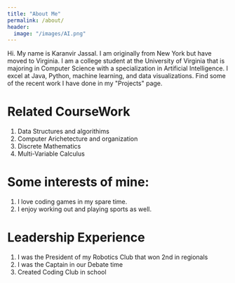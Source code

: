 ```yaml
---
title: "About Me"
permalink: /about/
header:
  image: "/images/AI.png"
---
```


Hi. My name is Karanvir Jassal. I am originally from New York but have moved to Virginia. I am a college student at the University of Virginia that is majoring in Computer Science with a specialization in Artificial Intelligence. I excel at Java, Python, machine learning, and data visualizations. Find some of the recent work I have done in my "Projects" page.

# Related CourseWork
1. Data Structures and algorithims
2. Computer Arichetecture and organization
3. Discrete Mathematics
4. Multi-Variable Calculus


# Some interests of mine:
1. I love coding games in my spare time.
2. I enjoy working out and playing sports as well.

# Leadership Experience
1. I was the President of my Robotics Club that won 2nd in regionals
2. I was the Captain in our Debate time
3. Created Coding Club in school
